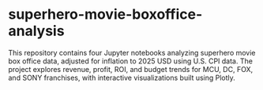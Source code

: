 # superhero-movie-boxoffice-analysis
This repository contains four Jupyter notebooks analyzing superhero movie box office data, adjusted for inflation to 2025 USD using U.S. CPI data. The project explores revenue, profit, ROI, and budget trends for MCU, DC, FOX, and SONY franchises, with interactive visualizations built using Plotly.
